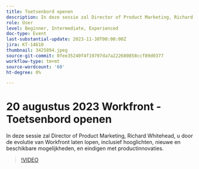 ```yaml
---
title: Toetsenbord openen
description: In deze sessie zal Director of Product Marketing, Richard Whitehead, u door de evolutie van Workfront laten lopen, inclusief hooglichten, nieuwe en beschikbare mogelijkheden, en eindigen met productinnovaties.
role: User
level: Beginner, Intermediate, Experienced
doc-type: Event
last-substantial-update: 2023-11-30T00:00:00Z
jira: KT-14610
thumbnail: 3425894.jpeg
source-git-commit: 0fee35240f4f19707da7a222680858ccf89d0377
workflow-type: tm+mt
source-wordcount: '60'
ht-degree: 0%

---
```



# 20 augustus 2023 Workfront - Toetsenbord openen

In deze sessie zal Director of Product Marketing, Richard Whitehead, u door de evolutie van Workfront laten lopen, inclusief hooglichten, nieuwe en beschikbare mogelijkheden, en eindigen met productinnovaties.

>[!VIDEO](https://video.tv.adobe.com/v/3425894/?learn=on)

